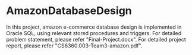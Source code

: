 # AmazonDatabaseDesign

In this project, amazon e-commerce database design is implemented in Oracle SQL, using relevant stored procedures and triggers.
For detailed problem statement, please refer "Final-Project.docx".
For detailed project report, please refer "CS6360.003-Team3-amazon.pdf".
